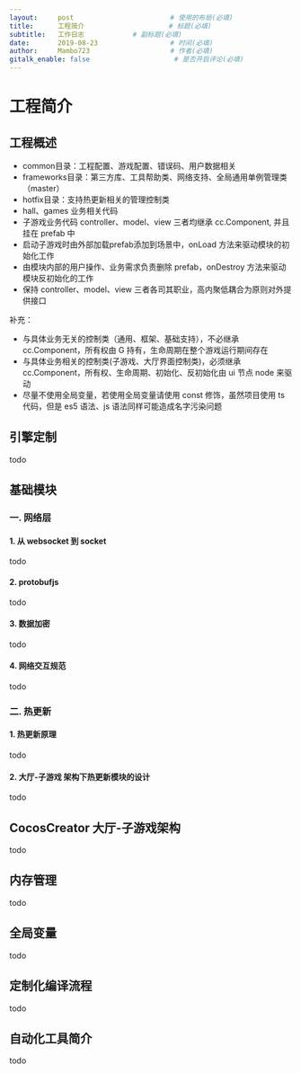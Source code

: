 ```yaml
---
layout:     post                        # 使用的布局(必填)
title:      工程简介                     # 标题(必填)
subtitle:   工作日志            # 副标题(必填)
date:       2019-08-23                  # 时间(必填)
author:     Mambo723                    # 作者(必填)
gitalk_enable: false                     # 是否开启评论(必填)
---
```

# 工程简介
##  工程概述
*  common目录：工程配置、游戏配置、错误码、用户数据相关
*  frameworks目录：第三方库、工具帮助类、网络支持、全局通用单例管理类（master）
*  hotfix目录：支持热更新相关的管理控制类
*  hall、games 业务相关代码
*  子游戏业务代码 controller、model、view 三者均继承 cc.Component, 并且挂在 prefab 中
*  启动子游戏时由外部加载prefab添加到场景中，onLoad 方法来驱动模块的初始化工作
*  由模块内部的用户操作、业务需求负责删除 prefab，onDestroy 方法来驱动模块反初始化的工作
*  保持 controller、model、view 三者各司其职业，高内聚低耦合为原则对外提供接口

补充：
*  与具体业务无关的控制类（通用、框架、基础支持），不必继承 cc.Component，所有权由 G 持有，生命周期在整个游戏运行期间存在
*  与具体业务相关的控制类(子游戏、大厅界面控制类)，必须继承 cc.Component，所有权、生命周期、初始化、反初始化由 ui 节点 node 来驱动
*  尽量不使用全局变量，若使用全局变量请使用 const 修饰，虽然项目使用 ts 代码，但是 es5 语法、js 语法同样可能造成名字污染问题

## 引擎定制
todo


## 基础模块
### 一. 网络层
#### 1. 从 websocket 到 socket
todo

#### 2. protobufjs
todo

#### 3. 数据加密
todo

#### 4. 网络交互规范
todo

### 二. 热更新
#### 1. 热更新原理
todo


#### 2. 大厅-子游戏 架构下热更新模块的设计
todo


## CocosCreator 大厅-子游戏架构
todo


## 内存管理
todo


## 全局变量
todo


## 定制化编译流程
todo


## 自动化工具简介
todo
